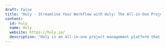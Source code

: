 ```yaml
---
draft: false
title: "Huly - Streamline Your Workflow with Huly: The All-in-One Project Management Platform"
content:
  id: huly
  name: Huly
  website: https://huly.io/
  description: "Huly is an all-in-one project management platform that combines tools for task management, communication, and team collaboration. Simplify workflows and boost productivity with Huly."
---
```

